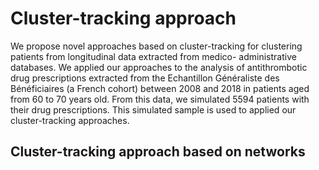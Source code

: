 # Cluster-tracking approach
We propose novel approaches based on cluster-tracking for clustering patients from longitudinal data extracted from medico-
administrative databases. We applied our approaches to the analysis of antithrombotic drug prescriptions extracted from the Echantillon Généraliste des Bénéficiaires (a French cohort) between 2008 and 2018 in patients aged from 60 to 70 years old. From this data, we simulated 5594 patients with their drug prescriptions. This simulated sample is used to applied our cluster-tracking approaches.
## Cluster-tracking approach based on networks

